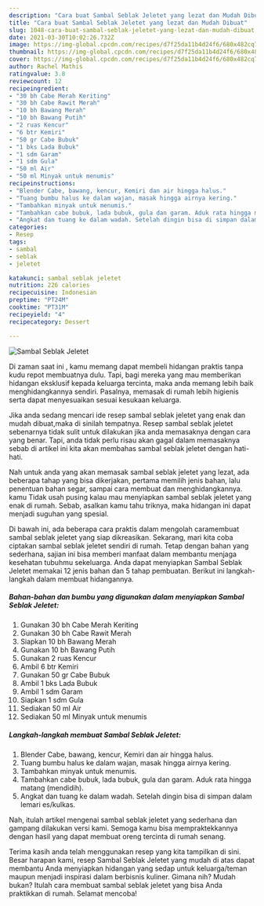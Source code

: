 ```yaml
---
description: "Cara buat Sambal Seblak Jeletet yang lezat dan Mudah Dibuat"
title: "Cara buat Sambal Seblak Jeletet yang lezat dan Mudah Dibuat"
slug: 1048-cara-buat-sambal-seblak-jeletet-yang-lezat-dan-mudah-dibuat
date: 2021-03-30T10:02:26.732Z
image: https://img-global.cpcdn.com/recipes/d7f25da11b4d24f6/680x482cq70/sambal-seblak-jeletet-foto-resep-utama.jpg
thumbnail: https://img-global.cpcdn.com/recipes/d7f25da11b4d24f6/680x482cq70/sambal-seblak-jeletet-foto-resep-utama.jpg
cover: https://img-global.cpcdn.com/recipes/d7f25da11b4d24f6/680x482cq70/sambal-seblak-jeletet-foto-resep-utama.jpg
author: Rachel Mathis
ratingvalue: 3.8
reviewcount: 12
recipeingredient:
- "30 bh Cabe Merah Keriting"
- "30 bh Cabe Rawit Merah"
- "10 bh Bawang Merah"
- "10 bh Bawang Putih"
- "2 ruas Kencur"
- "6 btr Kemiri"
- "50 gr Cabe Bubuk"
- "1 bks Lada Bubuk"
- "1 sdm Garam"
- "1 sdm Gula"
- "50 ml Air"
- "50 ml Minyak untuk menumis"
recipeinstructions:
- "Blender Cabe, bawang, kencur, Kemiri dan air hingga halus."
- "Tuang bumbu halus ke dalam wajan, masak hingga airnya kering."
- "Tambahkan minyak untuk menumis."
- "Tambahkan cabe bubuk, lada bubuk, gula dan garam. Aduk rata hingga matang (mendidih)."
- "Angkat dan tuang ke dalam wadah. Setelah dingin bisa di simpan dalam lemari es/kulkas."
categories:
- Resep
tags:
- sambal
- seblak
- jeletet

katakunci: sambal seblak jeletet 
nutrition: 226 calories
recipecuisine: Indonesian
preptime: "PT24M"
cooktime: "PT31M"
recipeyield: "4"
recipecategory: Dessert

---
```



![Sambal Seblak Jeletet](https://img-global.cpcdn.com/recipes/d7f25da11b4d24f6/680x482cq70/sambal-seblak-jeletet-foto-resep-utama.jpg)

Di zaman  saat ini , kamu memang dapat membeli hidangan praktis tanpa kudu repot membuatnya dulu. Tapi, bagi mereka yang mau memberikan hidangan eksklusif kepada keluarga tercinta, maka anda memang lebih baik menghidangkannya sendiri. Pasalnya, memasak di rumah lebih higienis serta dapat menyesuaikan sesuai kesukaan keluarga.

Jika anda sedang mencari ide resep sambal seblak jeletet yang enak dan mudah dibuat,maka di sinilah tempatnya. Resep sambal seblak jeletet  sebenarnya tidak sulit untuk dilakukan jika anda memasaknya dengan cara yang benar. Tapi, anda tidak perlu risau akan gagal dalam memasaknya 
sebab di artikel ini kita akan membahas sambal seblak jeletet dengan hati-hati.  



Nah untuk anda yang akan memasak sambal seblak jeletet yang lezat, ada beberapa tahap yang bisa dikerjakan, pertama memilih jenis bahan, lalu penentuan bahan segar, sampai cara membuat dan menghidangkannya. kamu Tidak usah pusing kalau mau menyiapkan sambal seblak jeletet yang enak di rumah. Sebab, asalkan kamu  tahu triknya, maka hidangan ini dapat menjadi suguhan yang spesial.

Di bawah ini, ada beberapa cara praktis  dalam mengolah caramembuat sambal seblak jeletet yang siap dikreasikan. Sekarang, mari kita coba ciptakan sambal seblak jeletet sendiri di rumah. Tetap dengan bahan yang sederhana, sajian ini bisa memberi manfaat dalam membantu menjaga kesehatan tubuhmu sekeluarga. Anda dapat menyiapkan Sambal Seblak Jeletet memakai 12 jenis bahan dan 5 tahap pembuatan. Berikut ini langkah-langkah dalam membuat hidangannya.

<!--inarticleads1-->

##### Bahan-bahan dan bumbu yang digunakan dalam menyiapkan Sambal Seblak Jeletet:

1. Gunakan 30 bh Cabe Merah Keriting
1. Gunakan 30 bh Cabe Rawit Merah
1. Siapkan 10 bh Bawang Merah
1. Gunakan 10 bh Bawang Putih
1. Gunakan 2 ruas Kencur
1. Ambil 6 btr Kemiri
1. Gunakan 50 gr Cabe Bubuk
1. Ambil 1 bks Lada Bubuk
1. Ambil 1 sdm Garam
1. Siapkan 1 sdm Gula
1. Sediakan 50 ml Air
1. Sediakan 50 ml Minyak untuk menumis




<!--inarticleads2-->

##### Langkah-langkah membuat Sambal Seblak Jeletet:

1. Blender Cabe, bawang, kencur, Kemiri dan air hingga halus.
1. Tuang bumbu halus ke dalam wajan, masak hingga airnya kering.
1. Tambahkan minyak untuk menumis.
1. Tambahkan cabe bubuk, lada bubuk, gula dan garam. Aduk rata hingga matang (mendidih).
1. Angkat dan tuang ke dalam wadah. Setelah dingin bisa di simpan dalam lemari es/kulkas.




Nah, itulah artikel mengenai  sambal seblak jeletet  yang sederhana dan gampang dilakukan versi kami. Semoga kamu bisa mempraktekkannya dengan hasil yang dapat membuat oreng tercinta di rumah senang. 

Terima kasih anda telah menggunakan resep yang kita tampilkan di sini. Besar harapan kami, resep  Sambal Seblak Jeletet yang mudah di atas dapat membantu Anda menyiapkan hidangan yang sedap untuk keluarga/teman maupun menjadi inspirasi dalam berbisnis kuliner. Gimana nih? Mudah bukan? Itulah cara membuat sambal seblak jeletet yang bisa Anda praktikkan di rumah. Selamat mencoba!


